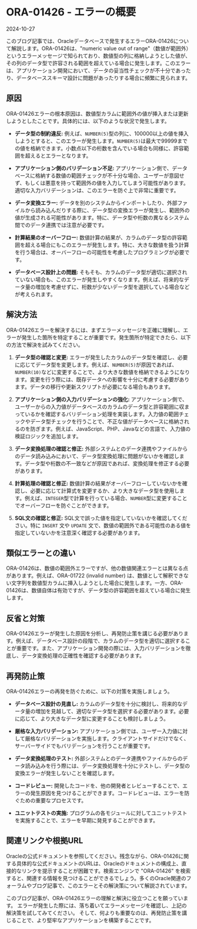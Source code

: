 # ORA-01426 - エラーの概要
2024-10-27

このブログ記事では、Oracleデータベースで発生するエラーORA-01426について解説します。ORA-01426は、"numeric value out of range"（数値が範囲外）というエラーメッセージで知られており、数値型の列に格納しようとした値が、その列のデータ型で許容される範囲を超えている場合に発生します。このエラーは、アプリケーション開発において、データの妥当性チェックが不十分であったり、データベーススキーマ設計に問題があったりする場合に頻繁に見られます。


## 原因

ORA-01426エラーの根本原因は、数値型カラムに範囲外の値が挿入または更新しようとしたことです。具体的には、以下のような状況で発生します。

* **データ型の制約違反:**  例えば、`NUMBER(5)`型の列に、100000以上の値を挿入しようとすると、このエラーが発生します。`NUMBER(5)`は最大で99999までの値を格納できます。小数点以下の桁数を含んでいる場合も同様に、許容範囲を超えるとエラーとなります。

* **アプリケーション側のバリデーション不足:** アプリケーション側で、データベースに格納する数値の範囲チェックが不十分な場合、ユーザーが意図せず、もしくは悪意を持って範囲外の値を入力してしまう可能性があります。適切な入力バリデーションは、このエラーを防ぐ上で非常に重要です。

* **データ変換エラー:** データを別のシステムからインポートしたり、外部ファイルから読み込んだりする際に、データ型の変換エラーが発生し、範囲外の値が生成される可能性があります。特に、データ型や桁数の異なるシステム間でのデータ連携では注意が必要です。

* **計算結果のオーバーフロー:**  数値計算の結果が、カラムのデータ型の許容範囲を超える場合にもこのエラーが発生します。特に、大きな数値を扱う計算を行う場合は、オーバーフローの可能性を考慮したプログラミングが必要です。

* **データベース設計上の問題:**  そもそも、カラムのデータ型が適切に選択されていない場合も、このエラーが発生しやすくなります。例えば、将来的なデータ量の増加を考慮せずに、桁数が少ないデータ型を選択している場合などが考えられます。


## 解決方法

ORA-01426エラーを解決するには、まずエラーメッセージを正確に理解し、エラーが発生した箇所を特定することが重要です。発生箇所が特定できたら、以下の方法で解決を試みてください。

1. **データ型の確認と変更:** エラーが発生したカラムのデータ型を確認し、必要に応じてデータ型を変更します。例えば、`NUMBER(5)`が原因であれば、`NUMBER(10)`などに変更することで、より大きな数値を格納できるようになります。変更を行う際には、既存データへの影響を十分に考慮する必要があります。データの移行や更新スクリプトが必要になる場合もあります。

2. **アプリケーション側の入力バリデーションの強化:** アプリケーション側で、ユーザーからの入力値がデータベースのカラムのデータ型と許容範囲に収まっているかを確認するバリデーション処理を実装します。入力値の範囲チェックやデータ型チェックを行うことで、不正な値がデータベースに格納されるのを防ぎます。例えば、JavaScript、PHP、Javaなどの言語で、入力値の検証ロジックを追加します。

3. **データ変換処理の確認と修正:** 外部システムとのデータ連携やファイルからのデータ読み込みにおいて、データ型変換処理に問題がないかを確認します。データ型や桁数の不一致などが原因であれば、変換処理を修正する必要があります。

4. **計算処理の確認と修正:** 数値計算の結果がオーバーフローしていないかを確認し、必要に応じて計算式を変更するか、より大きなデータ型を使用します。例えば、`INTEGER`型で計算を行っている場合、`NUMBER`型に変更することでオーバーフローを防ぐことができます。

5. **SQL文の確認と修正:**  SQL文で誤った値を指定していないかを確認してください。特に `INSERT` 文や `UPDATE` 文で、数値の範囲外である可能性のある値を指定していないかを注意深く確認する必要があります。


## 類似エラーとの違い

ORA-01426は、数値の範囲外エラーですが、他の数値関連エラーとは異なる点があります。例えば、ORA-01722 (invalid number) は、数値として解釈できない文字列を数値型カラムに挿入しようとした場合に発生します。一方、ORA-01426は、数値自体は有効ですが、データ型の許容範囲を超えている場合に発生します。


## 反省と対策

ORA-01426エラーが発生した原因を分析し、再発防止策を講じる必要があります。例えば、データベース設計の段階で、カラムのデータ型を適切に選択することが重要です。また、アプリケーション開発の際には、入力バリデーションを徹底し、データ変換処理の正確性を確認する必要があります。


## 再発防止策

ORA-01426エラーの再発を防ぐために、以下の対策を実施しましょう。

* **データベース設計の見直し:** カラムのデータ型を十分に検討し、将来的なデータ量の増加を見越して、適切なデータ型を選択する必要があります。必要に応じて、より大きなデータ型に変更することも検討しましょう。

* **厳格な入力バリデーション:** アプリケーション側では、ユーザー入力値に対して厳格なバリデーションを実施します。クライアントサイドだけでなく、サーバーサイドでもバリデーションを行うことが重要です。

* **データ変換処理のテスト:** 外部システムとのデータ連携やファイルからのデータ読み込みを行う際には、データ変換処理を十分にテストし、データ型の変換エラーが発生しないことを確認します。

* **コードレビュー:**  開発したコードを、他の開発者とレビューすることで、エラーの発生原因を見つけることができます。コードレビューは、エラーを防ぐための重要なプロセスです。

* **ユニットテストの実施:**  プログラムの各モジュールに対してユニットテストを実施することで、エラーを早期に発見することができます。


## 関連リンクや根拠URL

Oracleの公式ドキュメントを参照してください。残念ながら、ORA-01426に関する具体的な公式ドキュメントのURLは、Oracleのドキュメントの構成上、直接的なリンクを提示することが困難です。検索エンジンで "ORA-01426" を検索すると、関連する情報を見つけることができるでしょう。多くのOracle関連のフォーラムやブログ記事で、このエラーとその解決策について解説されています。


このブログ記事が、ORA-01426エラーの理解と解決に役立つことを願っています。  エラーが発生した際には、落ち着いてエラーメッセージを確認し、上記の解決策を試してみてください。  そして、何よりも重要なのは、再発防止策を講じることで、より堅牢なアプリケーションを構築することです。